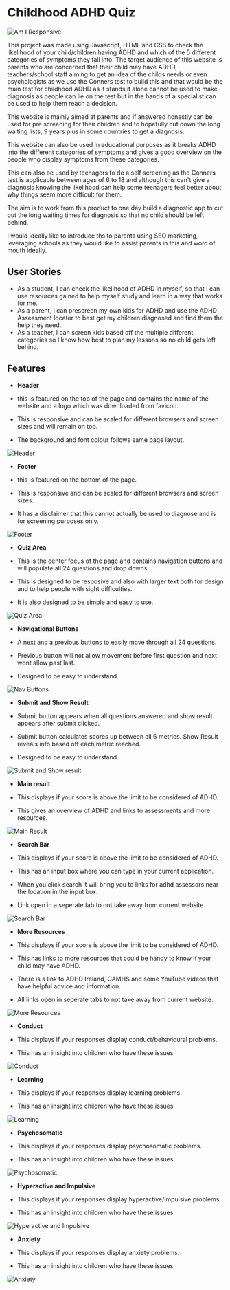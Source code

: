 # Childhood ADHD Quiz

![Am I Responsive](assets/screenshots/am-i-responsive.png)

This project was made using Javascript, HTML and CSS to check the likelihood of your child/children having ADHD and which of the 5 different categories of symptoms they fall into. The target audience of this website is parents who are concerned that their child may have ADHD, teachers/school staff aiming to get an idea of the childs needs or even psychologists as we use the Conners test to build this and that would be the main test for childhood ADHD as it stands it alone cannot be used to make diagnosis as people can lie on the test but in the hands of a specialist can be used to help them reach a decision.

This website is mainly aimed at parents and if answered honestly can be used for pre screening for their children and to hopefully cut down the long waiting lists, 9 years plus in some countries to get a diagnosis.

This website can also be used in educational purposes as it breaks ADHD into the different categories of symptoms and gives a good overview on the people who display symptoms from these categories.

This can also be used by teenagers to do a self screening as the Conners test is applicable between ages of 6 to 18 and although this can't give a diagnosis knowing the likelihood can help some teenagers feel better about why things seem more difficult for them.

The aim is to work from this product to one day build a diagnostic app to cut out the long waiting times for diagnosis so that no child should be left behind.

I would ideally like to introduce ths to parents using SEO marketing, leveraging schools as they would like to assist parents in this and word of mouth ideally.

## User Stories

- As a student, I can check the likelihood of ADHD in myself, so that I can use resources gained to help myself study and learn in a way that works for me.
- As a parent, I can prescreen my own kids for ADHD and use the ADHD Assessment locator to best get my children diagnosed and find them the help they need.
- As a teacher, I can screen kids based off the multiple different categories so I know how best to plan my lessons so no child gets left behind.

## Features 

- __Header__

- this is featured on the top of the page and contains the name of the website and a logo which was downloaded from favicon.
- This is responsive and can be scaled for different browsers and screen sizes and will remain on top.
- The background and font colour follows same page layout.
  
![Header](assets/screenshots/header.png)

- __Footer__

- this is featured on the bottom of the page.
- This is responsive and can be scaled for different browsers and screen sizes.
- It has a disclaimer that this cannot actually be used to diagnose and is for screening purposes only.
  
![Footer](assets/screenshots/footer.png)

- __Quiz Area__

- This is the center focus of the page and contains navigation buttons and will populate all 24 questions and drop downs.
- This is designed to be resposive and also with larger text both for design and to help people with sight difficulties.
- It is also designed to be simple and easy to use.

![Quiz Area](assets/screenshots/quiz-area.png)

- __Navigational Buttons__

- A next and a previous buttons to easily move through all 24 questions.
- Previous button will not allow movement before first question and next wont allow past last.
- Designed to be easy to understand.

![Nav Buttons](assets/screenshots/nav-buttons.png)

- __Submit and Show Result__

- Submit button appears when all questions answered and show result appears after submit clicked.
- Submit button calculates scores up between all 6 metrics. Show Result reveals info based off each metric reached.
- Designed to be easy to understand.

![Submit and Show result](assets/screenshots/submit.png)

- __Main result__

- This displays if your score is above the limit to be considered of ADHD.
- This gives an overview of ADHD and links to assessments and more resources.

![Main Result](assets/screenshots/adhd-result.png)

- __Search Bar__

- This displays if your score is above the limit to be considered of ADHD.
- This has an input box where you can type in your current application.
- When you click search it will bring you to links for adhd assessors near the location in the input box.
- Link open in a seperate tab to not take away from current website.

![Search Bar](assets/screenshots/search-bar.png)

- __More Resources__

- This displays if your score is above the limit to be considered of ADHD.
- This has links to more resources that could be handy to know if your child may have ADHD.
- There is a link to ADHD Ireland, CAMHS and some YouTube videos that have helpful advice and information.
- All links open in seperate tabs to not take away from current website.

![More Resources](assets/screenshots/more-resources.png)

- __Conduct__

- This displays if your responses display conduct/behavioural problems. 
- This has an insight into children who have these issues

![Conduct](assets/screenshots/conduct.png)

- __Learning__

- This displays if your responses display learning problems. 
- This has an insight into children who have these issues

![Learning](assets/screenshots/learning.png)

- __Psychosomatic__

- This displays if your responses display psychosomatic problems. 
- This has an insight into children who have these issues

![Psychosomatic](assets/screenshots/psychosomatic.png)

- __Hyperactive and Impulsive__

- This displays if your responses display hyperactive/impulsive problems. 
- This has an insight into children who have these issues

![Hyperactive and Impulsive](assets/screenshots/hyper.png)

- __Anxiety__

- This displays if your responses display anxiety problems. 
- This has an insight into children who have these issues

![Anxiety](assets/screenshots/anxiety.png)
